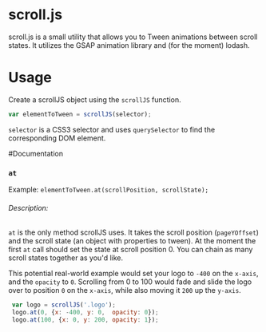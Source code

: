 # scroll.js
scroll.js is a small utility that allows you to Tween animations between scroll states. It utilizes the GSAP animation library and (for the moment) lodash.

# Usage

Create a scrollJS object using the `scrollJS` function.

```js
var elementToTween = scrollJS(selector);
```

`selector` is a CSS3 selector and uses `querySelector` to find the corresponding DOM element.


#Documentation

### `at`
Example:
`elementToTween.at(scrollPosition, scrollState);`

###### Description:
   `at` is the only method scrollJS uses. It takes the scroll position (`pageYOffset`) and the scroll state (an object with properties to tween).
    At the moment the first `at` call should set the state at scroll position 0. You can chain as many scroll states together as you'd like.

   This potential real-world example would set your logo to `-400` on the `x-axis`, and the `opacity` to `0`. Scrolling from 0 to 100 would fade and slide
    the logo over to position `0` on the `x-axis`, while also moving it `200` up the `y-axis`.
```js
 var logo = scrollJS('.logo');
 logo.at(0, {x: -400, y: 0,  opacity: 0});
 logo.at(100, {x: 0, y: 200, opacity: 1});
```

